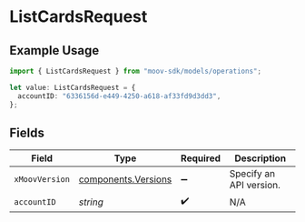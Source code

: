# ListCardsRequest

## Example Usage

```typescript
import { ListCardsRequest } from "moov-sdk/models/operations";

let value: ListCardsRequest = {
  accountID: "6336156d-e449-4250-a618-af33fd9d3dd3",
};
```

## Fields

| Field                                                      | Type                                                       | Required                                                   | Description                                                |
| ---------------------------------------------------------- | ---------------------------------------------------------- | ---------------------------------------------------------- | ---------------------------------------------------------- |
| `xMoovVersion`                                             | [components.Versions](../../models/components/versions.md) | :heavy_minus_sign:                                         | Specify an API version.                                    |
| `accountID`                                                | *string*                                                   | :heavy_check_mark:                                         | N/A                                                        |